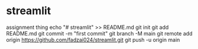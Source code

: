 # streamlit
assignment thing
echo "# streamlit" >> README.md
git init
git add README.md
git commit -m "first commit"
git branch -M main
git remote add origin https://github.com/fadzai024/streamlit.git
git push -u origin main
